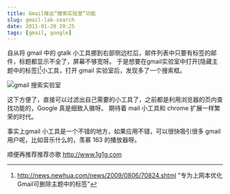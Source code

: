 ```yaml
---
title: Gmail推出“搜索实验室”功能
slug: gmail-lab-search
date: 2011-01-20 20:25
tags: [gmail, google]
---
```


自从将 gmail 中的 gtalk 小工具挪到右部侧边栏后，邮件列表中只要有标签的邮件，标题都显示不全了，屏幕不够宽呀。
于是想要在gmail实验室中打开[隐藏主题中的标签][^1]小工具，打开 gmail 实验室后，发现多了一个搜索框。

![gmail 搜索实验室](http://pic.yupoo.com/greatghoul_v/AMQm7vRT/fTIvu.png)

这下方便了，直接可以过滤出自己需要的小工具了，之前都是利用浏览器的页内查找功能的，Google 真是细致入徽呀。
期待着 mail 小工具和 chrome 扩展一样繁荣的时代。

事实上gmail 小工具是一个不错的地方，如果应用不错，可以很快吸引很多 gmail 用户呢，比如音乐什么的，羡慕 163 的播放器呀。

顺便再推荐推荐亦歌 <http://www.1g1g.com>

[^1]: http://news.newhua.com/news/2009/0806/70824.shtml "专为上网本优化 Gmail可删除主题中的标签"

